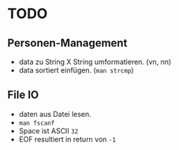 # TODO

## Personen-Management

- data zu String X String umformatieren. (vn, nn)
- data sortiert einfügen. (`man strcmp`)

## File IO

- daten aus Datei lesen.
- `man fscanf`
- Space ist ASCII `32`
- EOF resultiert in return von `-1`